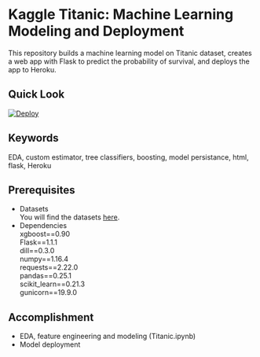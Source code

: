 # Kaggle Titanic: Machine Learning Modeling and Deployment
This repository builds a machine learning model on Titanic dataset, creates a web app with Flask to predict the probability of survival, and deploys the app to Heroku.

## Quick Look

[![Deploy](https://www.herokucdn.com/deploy/button.svg)](https://titanic-pred.herokuapp.com/index)
## Keywords
EDA, custom estimator, tree classifiers, boosting, model persistance, html, flask, Heroku

## Prerequisites
- Datasets  
You will find the datasets [here](https://www.kaggle.com/c/titanic/overview).   
- Dependencies  
xgboost==0.90  
Flask==1.1.1  
dill==0.3.0  
numpy==1.16.4  
requests==2.22.0  
pandas==0.25.1  
scikit_learn==0.21.3  
gunicorn==19.9.0  

## Accomplishment  
- EDA, feature engineering and modeling (Titanic.ipynb)
- Model deployment
